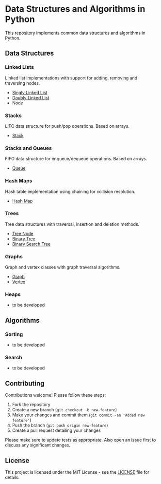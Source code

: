 # Data Structures and Algorithms in Python

This repository implements common data structures and algorithms in Python. 

## Data Structures

### Linked Lists
Linked list implementations with support for adding, removing and traversing nodes.

- [Singly Linked List](DataStructures/LinkedLists/linked_list.py)
- [Doubly Linked List](DataStructures/LinkedLists/doubly_linked_list.py)
- [Node](DataStructures/LinkedLists/node.py)


### Stacks 
LIFO data structure for push/pop operations. Based on arrays.

- [Stack](DataStructures/Stacks_and_Queues/queue.py)  


### Stacks and Queues
FIFO data structure for enqueue/dequeue operations. Based on arrays. 

- [Queue](DataStructures/Stacks_and_Queues/queue.py)


### Hash Maps  
Hash table implementation using chaining for collision resolution. 

- [Hash Map](DataStructures/HashMap/hash_map.py)


### Trees
Tree data structures with traversal, insertion and deletion methods.

- [Tree Node](DataStructures/Trees/tree_node.py)
- [Binary Tree](DataStructures/Trees/binary_tree_node.py)
- [Binary Search Tree](DataStructures/Trees/binary_search_tree_node.py)


### Graphs
Graph and vertex classes with graph traversal algorithms.

- [Graph](DataStructures/Graphs/graph.py)
- [Vertex](DataStructures/Graphs/vertex.py) 


### Heaps   
- to be developed


## Algorithms  

### Sorting
- to be developed

### Search  
- to be developed

## Contributing

Contributions welcome! Please follow these steps:

1. Fork the repository
2. Create a new branch (`git checkout -b new-feature`)
3. Make your changes and commit them (`git commit -am 'Added new feature'`)
4. Push the branch (`git push origin new-feature`)
5. Create a pull request detailing your changes

Please make sure to update tests as appropriate. Also open an issue first to discuss any significant changes.

## License

This project is licensed under the MIT License - see the [LICENSE](./LICENSE) file for details.

